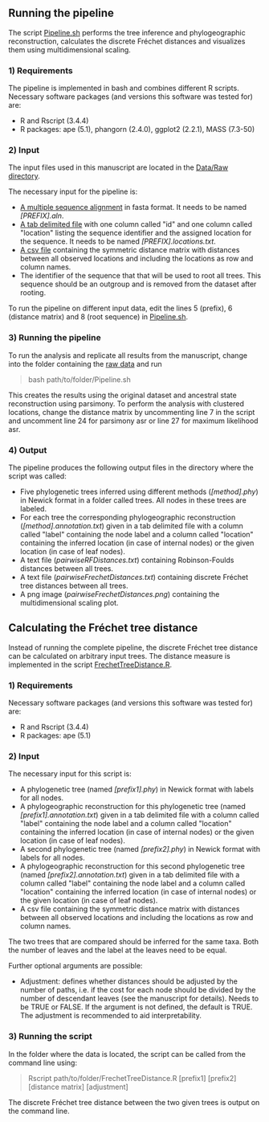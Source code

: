 ## Running the pipeline

The script [Pipeline.sh](https://github.com/hzi-bifo/FrechetTreeDistance/blob/master/Software/Pipeline.sh) performs the tree inference and phylogeographic reconstruction, calculates the discrete Fréchet distances and visualizes them using multidimensional scaling.

### 1) Requirements

The pipeline is implemented in bash and combines different R scripts. Necessary software packages (and versions this software was tested for) are:
* R and Rscript (3.4.4)
* R packages: ape (5.1), phangorn (2.4.0), ggplot2 (2.2.1), MASS (7.3-50)

### 2) Input

The input files used in this manuscript are located in the [Data/Raw directory](https://github.com/hzi-bifo/FrechetTreeDistance/tree/master/Data/Raw).

The necessary input for the pipeline is:
* [A multiple sequence alignment](https://github.com/hzi-bifo/FrechetTreeDistance/blob/master/Data/Raw/Wallace_H5N1_HA.aln) in fasta format. It needs to be named *\[PREFIX\].aln*.
* [A tab delimited file](https://github.com/hzi-bifo/FrechetTreeDistance/blob/master/Data/Raw/Wallace_H5N1_HA.locations.txt) with one column called "id" and one column called "location" listing the sequence identifier and the assigned location for the sequence. It needs to be named *\[PREFIX\].locations.txt*.
* [A csv file](https://github.com/hzi-bifo/FrechetTreeDistance/blob/master/Data/Raw/distance.matrix.csv) containing the symmetric distance matrix with distances between all observed locations and including the locations as row and column names.
* The identifier of the sequence that that will be used to root all trees. This sequence should be an outgroup and is removed from the dataset after rooting.

To run the pipeline on different input data, edit the lines 5 (prefix), 6 (distance matrix) and 8 (root sequence) in [Pipeline.sh](https://github.com/hzi-bifo/FrechetTreeDistance/blob/master/Software/Pipeline.sh).

### 3) Running the pipeline 

To run the analysis and replicate all results from the manuscript, change into the folder containing the [raw data](https://github.com/hzi-bifo/FrechetTreeDistance/tree/master/Data/Raw) and run
> bash path/to/folder/Pipeline.sh

This creates the results using the original dataset and ancestral state reconstruction using parsimony. To perform the analysis with clustered locations, change the distance matrix by uncommenting line 7 in the script and uncomment line 24 for parsimony asr or line 27 for maximum likelihood asr.

### 4) Output

The pipeline produces the following output files in the directory where the script was called:
* Five phylogenetic trees inferred using different methods (*\[method\].phy*) in Newick format in a folder called trees. All nodes in these trees are labeled.
* For each tree the corresponding phylogeographic reconstruction (*\[method\].annotation.txt*) given in a tab delimited file with a column called "label" containing the node label and a column called "location" containing the inferred location (in case of internal nodes) or the given location (in case of leaf nodes).
* A text file (*pairwiseRFDistances.txt*) containing Robinson-Foulds distances between all trees.
* A text file (*pairwiseFrechetDistances.txt*) containing discrete Fréchet tree distances between all trees.
* A png image (*pairwiseFrechetDistances.png*) containing the multidimensional scaling plot.

## Calculating the Fréchet tree distance

Instead of running the complete pipeline, the discrete Fréchet tree distance can be calculated on arbitrary input trees. The distance measure is implemented in the script [FrechetTreeDistance.R](https://github.com/hzi-bifo/FrechetTreeDistance/blob/master/Software/FrechetTreeDistance.R).

### 1) Requirements

Necessary software packages (and versions this software was tested for) are:
* R and Rscript (3.4.4)
* R packages: ape (5.1)

### 2) Input

The necessary input for this script is:
* A phylogenetic tree (named *\[prefix1\].phy*) in Newick format with labels for all nodes.
* A phylogeographic reconstruction for this phylogenetic tree (named *\[prefix1\].annotation.txt*) given in a tab delimited file with a column called "label" containing the node label and a column called "location" containing the inferred location (in case of internal nodes) or the given location (in case of leaf nodes).
* A second phylogenetic tree (named *\[prefix2\].phy*) in Newick format with labels for all nodes.
* A phylogeographic reconstruction for this second phylogenetic tree (named *\[prefix2\].annotation.txt*) given in a tab delimited file with a column called "label" containing the node label and a column called "location" containing the inferred location (in case of internal nodes) or the given location (in case of leaf nodes).
* A csv file containing the symmetric distance matrix with distances between all observed locations and including the locations as row and column names.

The two trees that are compared should be inferred for the same taxa. Both the number of leaves and the label at the leaves need to be equal.

Further optional arguments are possible:
* Adjustment: defines whether distances should be adjusted by the number of paths, i.e. if the cost for each node should be divided by the number of descendant leaves (see the manuscript for details). Needs to be TRUE or FALSE. If the argument is not defined, the default is TRUE. The adjustment is recommended to aid interpretability.

### 3) Running the script

In the folder where the data is located, the script can be called from the command line using:
> Rscript path/to/folder/FrechetTreeDistance.R \[prefix1\] \[prefix2\] \[distance matrix\] \[adjustment\]

The discrete Fréchet tree distance between the two given trees is output on the command line.
